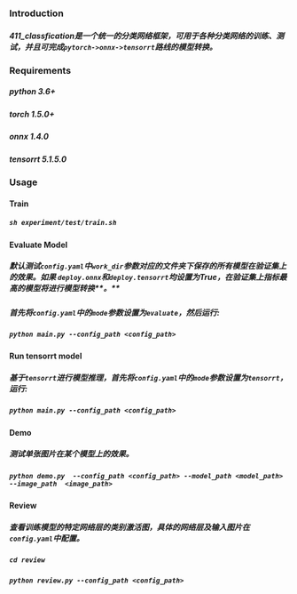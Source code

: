 ### Introduction

#####          **411_classfication**是一个统一的分类网络框架，可用于各种分类网络的训练、测试，并且可完成`pytorch->onnx->tensorrt`路线的模型转换。

### Requirements

#####           **python 3.6+**

#####           **torch 1.5.0+**

#####           onnx 1.4.0

#####           tensorrt 5.1.5.0

### Usage

####        Train 

#####                   `sh experiment/test/train.sh`

####        Evaluate Model

#####                     默认测试`config.yaml`中`work_dir`参数对应的文件夹下保存的所有模型在验证集上的效果。如果  `deploy.onnx`和`deploy.tensorrt`均设置为True，在验证集上指标最高的模型将进行模型转换**。**

#####                     首先将`config.yaml`中的`mode`参数设置为`evaluate`，然后运行:

#####                     `python main.py --config_path <config_path>`

####        Run tensorrt model

#####                     基于`tensorrt`进行模型推理，首先将`config.yaml`中的`mode`参数设置为`tensorrt`，运行:

#####                     `python main.py --config_path <config_path>`

####        Demo

#####                     测试单张图片在某个模型上的效果。

#####                     `python demo.py  --config_path <config_path> --model_path <model_path> --image_path  <image_path>`

####        Review

#####                     查看训练模型的特定网络层的类别激活图，具体的网络层及输入图片在`config.yaml`中配置。

#####                     `cd review`

#####                     `python review.py --config_path <config_path>`



​                   

​      

